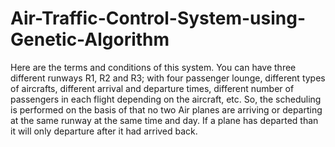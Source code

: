 # Air-Traffic-Control-System-using-Genetic-Algorithm
Here are the terms and conditions of this system.
You can have three different runways R1, R2 and R3; with four passenger lounge, different types
of aircrafts, different arrival and departure times, different number of passengers in each flight depending on the
aircraft, etc.
So, the scheduling is performed on the basis of that no two Air planes are arriving or departing at the same runway at the same time and day.
If a plane has departed than it will only departure after it had arrived back.
